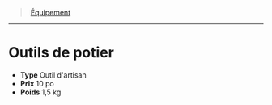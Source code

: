 ﻿---
!EquipmentItem
Type: Outil d'artisan
Price: 10 po
Weight: 1,5 kg
Id: equipment_hd.md#outils-de-potier
ParentLink: equipment_hd.md#Équipement
Name: Outils de potier
ParentName: Équipement
NameLevel: 1
Attributes: {}
---
> [Équipement](hd_equipment.md)

---

# Outils de potier

- **Type** Outil d'artisan
- **Prix** 10 po
- **Poids** 1,5 kg

